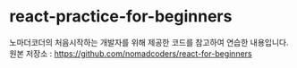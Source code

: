 # react-practice-for-beginners

노마더코더의 처음시작하는 개발자를 위해 제공한 코드를 참고하여 연습한 내용입니다. 
원본 저장소 : https://github.com/nomadcoders/react-for-beginners